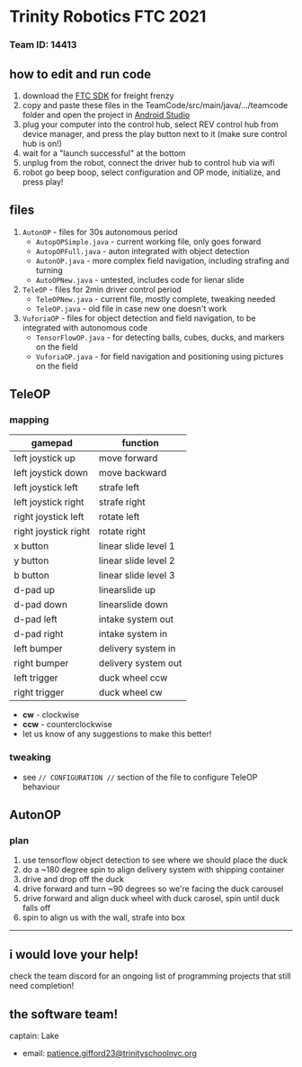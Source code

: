 # Trinity Robotics FTC 2021

### Team ID: 14413

## how to edit and run code

1. download the [FTC SDK](https://github.com/FIRST-Tech-Challenge/FtcRobotController) for freight
   frenzy
2. copy and paste these files in the TeamCode/src/main/java/.../teamcode folder and open the project
   in [Android Studio](https://developer.android.com/studio/)
3. plug your computer into the control hub, select REV control hub from device manager, and press
   the play button next to it (make sure control hub is on!)
4. wait for a "launch successful" at the bottom
5. unplug from the robot, connect the driver hub to control hub via wifi
6. robot go beep boop, select configuration and OP mode, initialize, and press play!

## files

1. `AutonOP` - files for 30s autonomous period
    - `AutopOPSimple.java` - current working file, only goes forward
    - `AutopOPFull.java` - auton integrated with object detection
    - `AutonOP.java` - more complex field navigation, including strafing and turning
    - `AutoOPNew.java` - untested, includes code for lienar slide
2. `TeleOP` - files for 2min driver control period
    - `TeleOPNew.java` - current file, mostly complete, tweaking needed
    - `TeleOP.java` - old file in case new one doesn't work
3. `VuforiaOP` - files for object detection and field navigation, to be integrated with autonomous code
    - `TensorFlowOP.java` - for detecting balls, cubes, ducks, and markers on the field
    - `VuforiaOP.java` - for field navigation and positioning using pictures on the field

## TeleOP

### mapping

| gamepad              | function             |
| -------------------- | -------------------- |
| left joystick up     | move forward         |
| left joystick down   | move backward        |
| left joystick left   | strafe left          |
| left joystick right  | strafe right         |
| right joystick left  | rotate left          |
| right joystick right | rotate right         |
| x button             | linear slide level 1 |
| y button             | linear slide level 2 |
| b button             | linear slide level 3 |
| d-pad up             | linearslide up       |
| d-pad down           | linearslide down     |
| d-pad left           | intake system out    |
| d-pad right          | intake system in     |
| left bumper          | delivery system in   |
| right bumper         | delivery system out  |
| left trigger         | duck wheel ccw       |
| right trigger        | duck wheel cw        |

-   **cw** - clockwise
-   **ccw** - counterclockwise
-   let us know of any suggestions to make this better!

### tweaking

-   see `// CONFIGURATION //` section of the file to configure TeleOP behaviour

## AutonOP

### plan

1. use tensorflow object detection to see where we should place the duck
2. do a ~180 degree spin to align delivery system with shipping container
3. drive and drop off the duck
4. drive forward and turn ~90 degrees so we're facing the duck carousel
5. drive forward and align duck wheel with duck carosel, spin until duck falls off
6. spin to align us with the wall, strafe into box

---

## i would love your help!

check the team discord for an ongoing list of programming projects that still need completion!

## the software team!

captain: Lake

-   email: patience.gifford23@trinityschoolnyc.org
